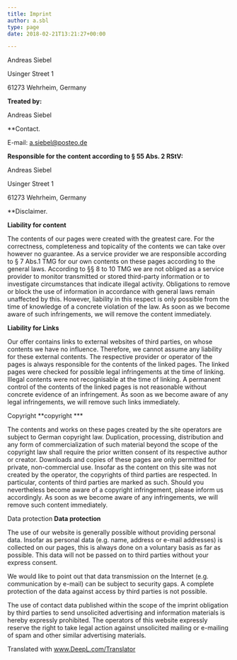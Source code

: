 ```yaml
---
title: Imprint
author: a.sbl
type: page
date: 2018-02-21T13:21:27+00:00

---
```

Andreas Siebel
  
Usinger Street 1
  
61273 Wehrheim, Germany

**Treated by:** 
  
Andreas Siebel

**Contact.
  
E-mail: <a.siebel@posteo.de>

**Responsible for the content according to § 55 Abs. 2 RStV:**
  
Andreas Siebel
  
Usinger Street 1
  
61273 Wehrheim, Germany

**Disclaimer. 

**Liability for content**

The contents of our pages were created with the greatest care. For the correctness, completeness and topicality of the contents we can take over however no guarantee. As a service provider we are responsible according to § 7 Abs.1 TMG for our own contents on these pages according to the general laws. According to §§ 8 to 10 TMG we are not obliged as a service provider to monitor transmitted or stored third-party information or to investigate circumstances that indicate illegal activity. Obligations to remove or block the use of information in accordance with general laws remain unaffected by this. However, liability in this respect is only possible from the time of knowledge of a concrete violation of the law. As soon as we become aware of such infringements, we will remove the content immediately.

**Liability for Links**

Our offer contains links to external websites of third parties, on whose contents we have no influence. Therefore, we cannot assume any liability for these external contents. The respective provider or operator of the pages is always responsible for the contents of the linked pages. The linked pages were checked for possible legal infringements at the time of linking. Illegal contents were not recognisable at the time of linking. A permanent control of the contents of the linked pages is not reasonable without concrete evidence of an infringement. As soon as we become aware of any legal infringements, we will remove such links immediately.

Copyright **copyright ***

The contents and works on these pages created by the site operators are subject to German copyright law. Duplication, processing, distribution and any form of commercialization of such material beyond the scope of the copyright law shall require the prior written consent of its respective author or creator. Downloads and copies of these pages are only permitted for private, non-commercial use. Insofar as the content on this site was not created by the operator, the copyrights of third parties are respected. In particular, contents of third parties are marked as such. Should you nevertheless become aware of a copyright infringement, please inform us accordingly. As soon as we become aware of any infringements, we will remove such content immediately.

Data protection **Data protection**

The use of our website is generally possible without providing personal data. Insofar as personal data (e.g. name, address or e-mail addresses) is collected on our pages, this is always done on a voluntary basis as far as possible. This data will not be passed on to third parties without your express consent.
  
We would like to point out that data transmission on the Internet (e.g. communication by e-mail) can be subject to security gaps. A complete protection of the data against access by third parties is not possible.
  
The use of contact data published within the scope of the imprint obligation by third parties to send unsolicited advertising and information materials is hereby expressly prohibited. The operators of this website expressly reserve the right to take legal action against unsolicited mailing or e-mailing of spam and other similar advertising materials.

Translated with www.DeepL.com/Translator